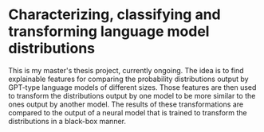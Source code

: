 # Characterizing, classifying and transforming language model distributions

This is my master's thesis project, currently ongoing. The idea is to find explainable features for comparing the probability distributions output by GPT-type language models of different sizes. Those features are then used to transform the distributions output by one model to be more similar to the ones output by another model. The results of these transformations are compared to the output of a neural model that is trained to transform the distributions in a black-box manner.
